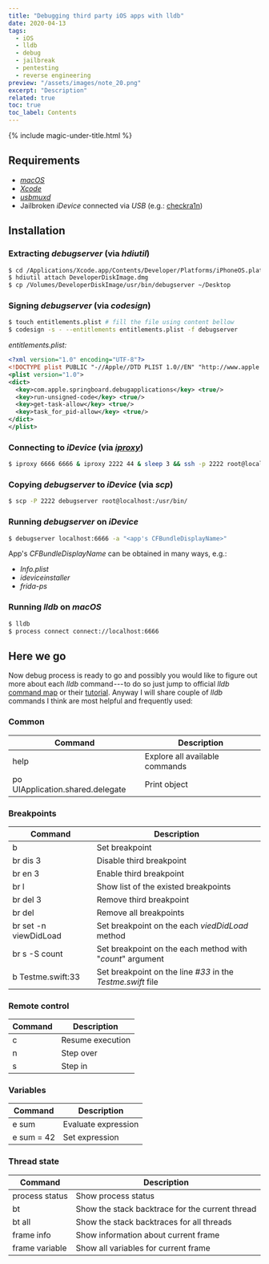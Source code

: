 ```yaml
---
title: "Debugging third party iOS apps with lldb"
date: 2020-04-13
tags:
  - iOS
  - lldb
  - debug
  - jailbreak
  - pentesting
  - reverse engineering
preview: "/assets/images/note_20.png"
excerpt: "Description"
related: true
toc: true
toc_label: Contents
---
```


{% include magic-under-title.html %}

## Requirements
- [*macOS*](https://www.apple.com/macos)
- [*Xcode*](https://www.ics.uci.edu/~pattis/common/handouts/macmingweclipse/allexperimental/macxcodecommandlinetools.html)
- [*usbmuxd*](http://macappstore.org/usbmuxd)
- Jailbroken *iDevice* connected via *USB* (e.g.: [checkra1n](https://checkra.in))


## Installation
### Extracting *debugserver* (via *hdiutil*)
```bash
$ cd /Applications/Xcode.app/Contents/Developer/Platforms/iPhoneOS.platform/DeviceSupport/<iOS version>
$ hdiutil attach DeveloperDiskImage.dmg
$ cp /Volumes/DeveloperDiskImage/usr/bin/debugserver ~/Desktop
```

### Signing *debugserver* (via *codesign*)
```bash
$ touch entitlements.plist # fill the file using content bellow
$ codesign -s - --entitlements entitlements.plist -f debugserver
```

*entitlements.plist:*

```xml
<?xml version="1.0" encoding="UTF-8"?>
<!DOCTYPE plist PUBLIC "-//Apple//DTD PLIST 1.0//EN" "http://www.apple.com/DTDs/ PropertyList-1.0.dtd">
<plist version="1.0">
<dict>
  <key>com.apple.springboard.debugapplications</key> <true/>
  <key>run-unsigned-code</key> <true/>
  <key>get-task-allow</key> <true/>
  <key>task_for_pid-allow</key> <true/>
</dict>
</plist>
```

### Connecting to *iDevice* (via [*iproxy*](https://iphonedevwiki.net/index.php/SSH_Over_USB))
```bash
$ iproxy 6666 6666 & iproxy 2222 44 & sleep 3 && ssh -p 2222 root@localhost
```

### Copying *debugserver* to *iDevice* (via *scp*)
```bash
$ scp -P 2222 debugserver root@localhost:/usr/bin/
```

### Running *debugserver* on *iDevice*
```bash
$ debugserver localhost:6666 -a "<app's CFBundleDisplayName>"
```

App's *CFBundleDisplayName* can be obtained in many ways, e.g.:
- *Info.plist*
- *ideviceinstaller*
- *frida-ps*

### Running *lldb* on *macOS*
```bash
$ lldb
$ process connect connect://localhost:6666
```

## Here we go
Now debug process is ready to go and possibly you would like to figure out more about each *lldb* command --- to do so just jump to official *lldb* [command map](https://lldb.llvm.org/use/map.html) or their [tutorial](https://lldb.llvm.org/use/tutorial.html).
Anyway I will share couple of *lldb* commands I think are most helpful and frequently used:

### Common

| Command | Description |
| - | - |
| help | Explore all available commands |
| po UIApplication.shared.delegate | Print object |

### Breakpoints

| Command | Description |
| - | - |
| b | Set breakpoint |
| br dis 3 | Disable third breakpoint |
| br en 3 | Enable third breakpoint |
| br l | Show list of the existed breakpoints  |
| br del 3 | Remove third breakpoint |
| br del | Remove all breakpoints |
| br set -n viewDidLoad | Set breakpoint on the each *viedDidLoad* method |
| br s -S count | Set breakpoint on the each method with "*count*" argument |
| b Testme.swift:33 | Set breakpoint on the line *#33* in the *Testme.swift* file |

### Remote сontrol

| Command | Description |
| - | - |
| c | Resume execution |
| n | Step over |
| s | Step in |

### Variables

| Command | Description |
| - | - |
| e sum | Evaluate expression |
| e sum = 42 | Set expression |

### Thread state

| Command | Description |
| - | - |
| process status | Show process status |
| bt | Show the stack backtrace for the current thread |
| bt all | Show the stack backtraces for all threads |
| frame info | Show information about current frame |
| frame variable | Show all variables for current frame |
